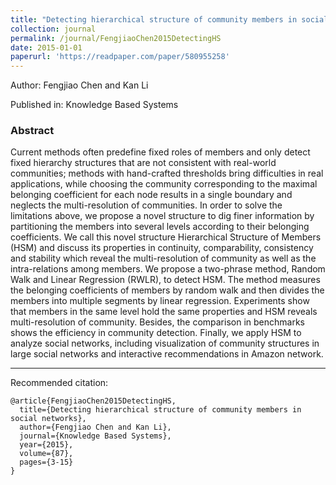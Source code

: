 ```yaml
---
title: "Detecting hierarchical structure of community members in social networks"
collection: journal
permalink: /journal/FengjiaoChen2015DetectingHS
date: 2015-01-01
paperurl: 'https://readpaper.com/paper/580955258'
---
```

Author: Fengjiao Chen and Kan Li

Published in: Knowledge Based Systems

### Abstract

Current methods often predefine fixed roles of members and only detect fixed hierarchy structures that are not consistent with real-world communities; methods with hand-crafted thresholds bring difficulties in real applications, while choosing the community corresponding to the maximal belonging coefficient for each node results in a single boundary and neglects the multi-resolution of communities. In order to solve the limitations above, we propose a novel structure to dig finer information by partitioning the members into several levels according to their belonging coefficients. We call this novel structure Hierarchical Structure of Members (HSM) and discuss its properties in continuity, comparability, consistency and stability which reveal the multi-resolution of community as well as the intra-relations among members. We propose a two-phrase method, Random Walk and Linear Regression (RWLR), to detect HSM. The method measures the belonging coefficients of members by random walk and then divides the members into multiple segments by linear regression. Experiments show that members in the same level hold the same properties and HSM reveals multi-resolution of community. Besides, the comparison in benchmarks shows the efficiency in community detection. Finally, we apply HSM to analyze social networks, including visualization of community structures in large social networks and interactive recommendations in Amazon network.

---

Recommended citation:

```
@article{FengjiaoChen2015DetectingHS,
  title={Detecting hierarchical structure of community members in social networks},
  author={Fengjiao Chen and Kan Li},
  journal={Knowledge Based Systems},
  year={2015},
  volume={87},
  pages={3-15}
}
```
